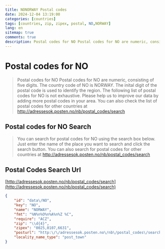 ```yaml
---
title: NONORWAY Postal codes 
date: 2024-12-04 13:19:00
categories: [countries]
tags: [countries, zip, zipex, postal, NO,NORWAY]
lang: en
sitemap: true
comments: true
description: Postal codes for NO Postal codes for NO are numeric, consisting of five digits. The country code of NO is NORWAY. The inital digit of the postal code is used to identify the region. The following list of postal codes for NO is not exhaustive. Please help us to improve our data by adding more postal codes in your area. You can also check the list of postal codes for other countries at http://adressesok.posten.no/nb/postal_codes/search
---
```


# Postal codes for NO
> Postal codes for NO Postal codes for NO are numeric, consisting of five digits. The country code of NO is NORWAY. The inital digit of the postal code is used to identify the region. The following list of postal codes for NO is not exhaustive. Please help us to improve our data by adding more postal codes in your area. You can also check the list of postal codes for other countries at http://adressesok.posten.no/nb/postal_codes/search

## Postal codes for NO Search 
> You can search for postal codes for NO using the search box below. Just enter the name of the place you want to search and click the search button. You can also search for postal codes for other countries at http://adressesok.posten.no/nb/postal_codes/search

## Postal Codes Search Url

[http://adressesok.posten.no/nb/postal_codes/search](http://adressesok.posten.no/nb/postal_codes/search)
```json
{
    "id": "data\/NO",
    "key": "NO",
    "name": "NORWAY",
    "fmt": "%N%n%O%n%A%n%Z %C",
    "require": "ACZ",
    "zip": "\\d{4}",
    "zipex": "0025,0107,6631",
    "posturl": "http:\/\/adressesok.posten.no\/nb\/postal_codes\/search",
    "locality_name_type": "post_town"
}
```
